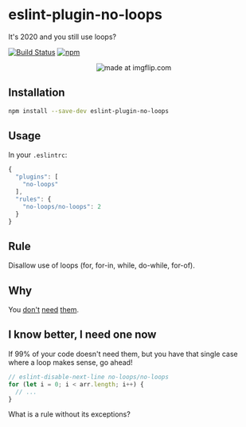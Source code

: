 # eslint-plugin-no-loops
It's 2020 and you still use loops?

[![Build Status](https://travis-ci.org/buildo/eslint-plugin-no-loops.svg?branch=master)](https://travis-ci.org/buildo/eslint-plugin-no-loops)
[![npm](https://img.shields.io/npm/v/eslint-plugin-no-loops.svg)](https://www.npmjs.com/package/eslint-plugin-no-loops)

<p align="center">
  <img src="https://i.imgflip.com/1oa3kd.jpg" title="made at imgflip.com"/> 
</p>

## Installation
```sh
npm install --save-dev eslint-plugin-no-loops
```

## Usage
In your `.eslintrc`:

```javascript
{
  "plugins": [
    "no-loops"
  ],
  "rules": {
    "no-loops/no-loops": 2
  }
}
```

## Rule
Disallow use of loops (for, for-in, while, do-while, for-of).

## Why
You [don't](http://www.codereadability.com/coding-without-loops/) [need](http://joelhooks.com/blog/2014/02/06/stop-writing-for-loops-start-using-underscorejs/) [them](http://www.sitepoint.com/quick-tip-stop-writing-loops-start-thinking-with-maps/).

## I know better, I need one now
If 99% of your code doesn't need them, but you have that single case where a loop makes sense, go ahead!

```javascript
// eslint-disable-next-line no-loops/no-loops
for (let i = 0; i < arr.length; i++) {
  // ...
}
```

 What is a rule without its exceptions?
